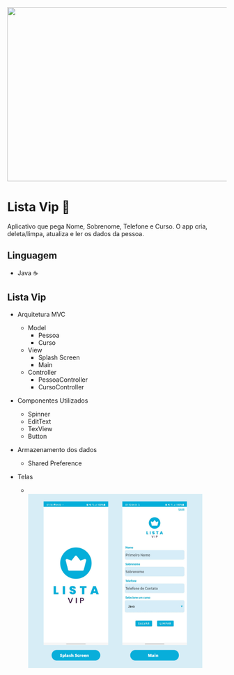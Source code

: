 <div align="center">
<img src="https://user-images.githubusercontent.com/71513260/151648758-ff040416-e554-4311-aa01-aaf090964b6d.png" width="600" height="400"/>
</div>


# Lista Vip 🤖
Aplicativo que pega Nome, Sobrenome, Telefone e Curso. O app cria, deleta/limpa, atualiza e ler os dados da pessoa.

## Linguagem
  - Java ☕

## Lista Vip
  -  Arquitetura MVC
      - Model
        - Pessoa
        - Curso
      - View
        - Splash Screen
        - Main
      - Controller
        - PessoaController
        - CursoController
  -  Componentes Utilizados
      -   Spinner
      -   EditText
      -   TexView
      -   Button
    
  - Armazenamento dos dados
     - Shared Preference
  - Telas
    - <br><div> <img src="https://github.com/Dayanapnf/Android-Nativo/blob/main/App_cursoK_liscacurso/Image/layout_aPpListaVip.png" width="400" height="400"/> </div>
